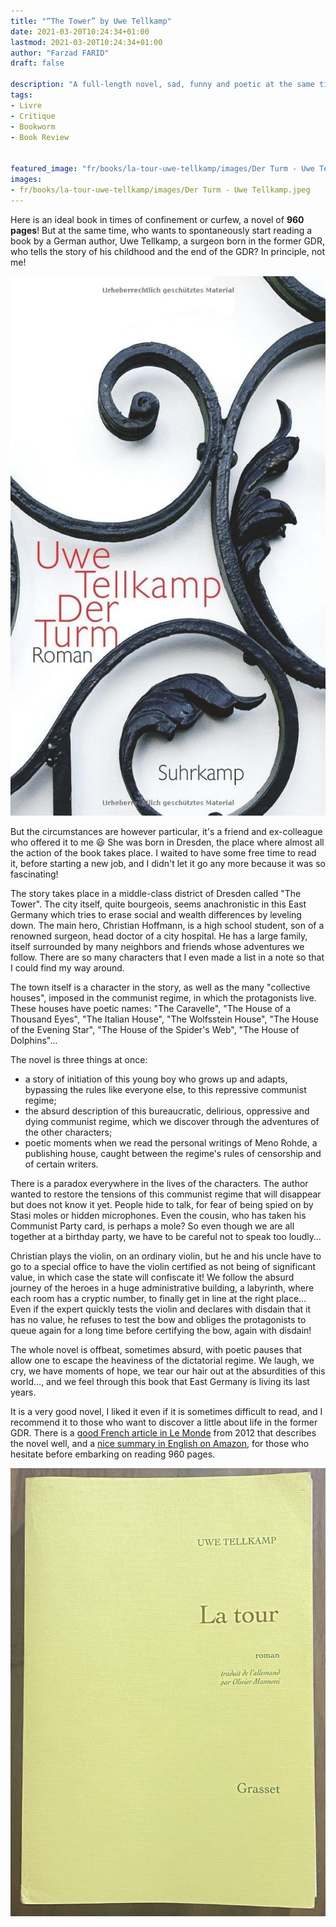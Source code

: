 ```yaml
---
title: "“The Tower” by Uwe Tellkamp"
date: 2021-03-20T10:24:34+01:00
lastmod: 2021-03-20T10:24:34+01:00
author: "Farzad FARID"
draft: false

description: "A full-length novel, sad, funny and poetic at the same time, about the end of East Germany"
tags:
- Livre
- Critique
- Bookworm
- Book Review


featured_image: "fr/books/la-tour-uwe-tellkamp/images/Der Turm - Uwe Tellkamp - bandeau.jpeg"
images:
- fr/books/la-tour-uwe-tellkamp/images/Der Turm - Uwe Tellkamp.jpeg
---
```


Here is an ideal book in times of confinement or curfew, a novel of **960 pages**! But at the same time, who wants to spontaneously start reading a book by a German author, Uwe Tellkamp, a surgeon born in the former GDR, who tells the story of his childhood and the end of the GDR? In principle, not me!

![image](images/Der%20Turm%20-%20Uwe%20Tellkamp.jpeg#layoutFillWidth)

But the circumstances are however particular, it's a friend and ex-colleague who offered it to me :smiley:
She was born in Dresden, the place where almost all the action of the book takes place. I waited to have some free time to read it, before starting a new job, and I didn't let it go any more because it was so fascinating!

The story takes place in a middle-class district of Dresden called "The Tower". The city itself, quite  bourgeois, seems anachronistic in this East Germany which tries to erase social and wealth differences by leveling down. The main hero, Christian Hoffmann, is a high school student, son of a renowned surgeon, head doctor of a city hospital. He has a large family, itself surrounded by many neighbors and friends whose adventures we follow. There are so many characters that I even made a list in a note so that I could find my way around.

The town  itself is a character in the story, as well as the many "collective houses", imposed in the communist regime, in which the protagonists live. These houses have poetic names: "The Caravelle", "The House of a Thousand Eyes", "The Italian House", "The Wolfsstein House", "The House of the Evening Star", "The House of the Spider's Web", "The House of Dolphins"…

The novel is three things at once:
- a story of initiation of this young boy who grows up and adapts, bypassing
  the rules like everyone else, to this repressive communist regime;
- the absurd description of this bureaucratic, delirious, oppressive and dying communist regime, which we discover through the adventures of the other characters;
- poetic moments when we read the personal writings of Meno Rohde,
  a publishing house, caught between the regime's rules of censorship and
  of certain writers.

There is a paradox everywhere in the lives of the characters. The author wanted to restore the tensions of this communist regime that will disappear but does not know it yet. People hide to talk, for fear of being spied on by Stasi moles or hidden microphones. Even the cousin, who has taken his Communist Party card, is perhaps a mole? So even though we are all together at a birthday party, we have to be careful not to speak too loudly…

Christian plays the violin, on an ordinary violin, but he and his uncle have to go to a special office to have the violin certified as not being of significant value, in which case the state will confiscate it! We follow the absurd journey of the heroes in a huge administrative building, a labyrinth, where each room has a cryptic number, to finally get in line at the right place...
Even if the expert quickly tests the violin and declares with disdain that it has no value, he refuses to test the bow and obliges the protagonists to queue again for a long time before certifying the bow, again with disdain!

The whole novel is offbeat, sometimes absurd, with poetic pauses that allow one to escape the heaviness of the dictatorial regime. We laugh, we cry, we have moments of hope, we tear our hair out at the absurdities of this world…, and we feel through this book that East Germany is living its last years.

It is a very good novel, I liked it even if it is sometimes difficult to read, and I recommend it to those who want to discover a little about life in the former GDR. There is a [good French article in Le Monde](https://www.lemonde.fr/livres/article/2012/02/09/la-tour-d-uwe-tellkamp_1640783_3260.html) from 2012 that describes the novel well, and a [nice summary in English on Amazon](https://www.amazon.fr/Tower-Novel-Uwe-Tellkamp/dp/0241004578), for those who hesitate before embarking on reading 960 pages.

![image](images/La%20Tour%20-%20Uwe%20Tellkamp.jpeg#layoutFillWidth)
